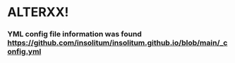 # ALTERXX!

### YML config file information was found https://github.com/insolitum/insolitum.github.io/blob/main/_config.yml
